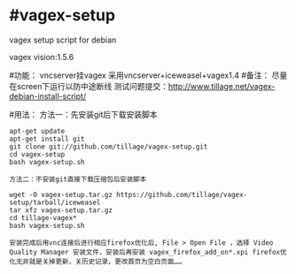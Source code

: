 #vagex-setup
===========

vagex setup script for debian

vagex vision:1.5.6

#功能：
	vncserver挂vagex
	采用vncserver+iceweasel+vagex1.4
#备注：
	尽量在screen下运行以防中途断线
	测试问题提交：http://www.tillage.net/vagex-debian-install-script/
 
#用法： 
	方法一：先安装git后下载安装脚本

	apt-get update
	apt-get install git
	git clone git://github.com/tillage/vagex-setup.git
	cd vagex-setup
	bash vagex-setup.sh
	
	方法二：不安装git直接下载压缩包后安装脚本
	
	wget -O vagex-setup.tar.gz https://github.com/tillage/vagex-setup/tarball/iceweasel
	tar xfz vagex-setup.tar.gz
	cd tillage-vagex*
	bash vagex-setup.sh
	
	安装完成后用vnc连接后进行相应firefox优化后, File > Open File ，选择 Video Quality Manager 安装文件，安装后再安装 vagex_firefox_add_on*.xpi firefox优化无非就是关掉更新，关历史记录，更改首页为空白页面……
